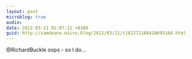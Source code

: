 ```yaml
---
layout: post
microblog: true
audio: 
date: 2012-03-21 02:07:11 +0100
guid: http://samdeane.micro.blog/2012/03/21/t182272108418695168.html
---
```

@RichardBuckle oops - so I do…

